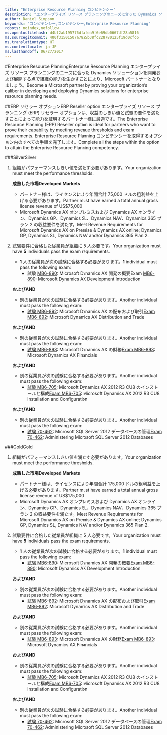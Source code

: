 ```yaml
---
title: "Enterprise Resource Planning コンピテンシー"
description: "エンタープライズ リソース プランニングのニーズに合った Dynamics ソリューションを開発および展開する点で組織の能力を生かすことにより、Microsoft パートナーとなりましょう。"
author: Daniel Simpson
keywords: "コンピテンシー,コンピテンシー,Enterprise Resource Planning"
robots: noindex,nofollow
ms.openlocfilehash: d4bf2ab195776dfafea9f6e69db0667df28a5816
ms.sourcegitcommit: 400f31501507a78a5b38fc228780125f19d0cfc6
ms.translationtype: HT
ms.contentlocale: ja-JP
ms.lasthandoff: 06/27/2017
---
```

#<a name="enterprise-resource-planning"></a><span data-ttu-id="cfbbb-104">Enterprise Resource Planning</span><span class="sxs-lookup"><span data-stu-id="cfbbb-104">Enterprise Resource Planning</span></span> 
<span data-ttu-id="cfbbb-105">エンタープライズ リソース プランニングのニーズに合った Dynamics ソリューションを開発および展開する点で組織の能力を生かすことにより、Microsoft パートナーとなりましょう。</span><span class="sxs-lookup"><span data-stu-id="cfbbb-105">Become a Microsoft partner by proving your organization’s caliber in developing and deploying Dynamics solutions for enterprise resource planning needs.</span></span>

##<a name="erp-reseller-option"></a><span data-ttu-id="cfbbb-106">ERP リセラー オプション</span><span class="sxs-lookup"><span data-stu-id="cfbbb-106">ERP Reseller option</span></span>
<span data-ttu-id="cfbbb-107">エンタープライズ リソース プランニング (ERP) リセラー オプションは、収益のしきい値と試験の要件を満たすことによって能力を証明するパートナー様に最適です。</span><span class="sxs-lookup"><span data-stu-id="cfbbb-107">The Enterprise Resource Planning (ERP) Reseller option is ideal for partners who want to prove their capability by meeting revenue thresholds and exam requirements.</span></span> <span data-ttu-id="cfbbb-108">Enterprise Resource Planning コンピテンシーを取得するオプション内のすべての手順を完了します。</span><span class="sxs-lookup"><span data-stu-id="cfbbb-108">Complete all the steps within the option to attain the Enterprise Resource Planning competency.</span></span>

###<a name="silver"></a><span data-ttu-id="cfbbb-109">Silver</span><span class="sxs-lookup"><span data-stu-id="cfbbb-109">Silver</span></span>

1. <span data-ttu-id="cfbbb-110">組織がパフォーマンスしきい値を満たす必要があります。</span><span class="sxs-lookup"><span data-stu-id="cfbbb-110">Your organization must meet the performance thresholds.</span></span>

    **<span data-ttu-id="cfbbb-111">成熟した市場</span><span class="sxs-lookup"><span data-stu-id="cfbbb-111">Developed Markets</span></span>**
    - <span data-ttu-id="cfbbb-112">パートナー様は、ライセンスにより年間合計 75,000 ドルの粗利益を上げる必要があります。</span><span class="sxs-lookup"><span data-stu-id="cfbbb-112">Partner must have earned a total annual gross license revenue of US$75,000</span></span>
    - <span data-ttu-id="cfbbb-113">Microsoft Dynamics AX オンプレミスおよび Dynamics AX オンライン、Dynamics GP、Dynamics SL、Dynamics NAV、Dynamics 365 プラン 2 の収益要件を満たす。</span><span class="sxs-lookup"><span data-stu-id="cfbbb-113">Meet Revenue Requirements for Microsoft Dynamics AX on Premise & Dynamics AX online; Dynamics GP, Dynamics SL, Dynamics NAV and/or Dynamics 365 Plan 2.</span></span>  
  
2. <span data-ttu-id="cfbbb-114">試験要件に合格した従業員が組織に **5** 人必要です。</span><span class="sxs-lookup"><span data-stu-id="cfbbb-114">Your organization must have **5** individuals pass the exam requirements.</span></span>

    - <span data-ttu-id="cfbbb-115">**1** 人の従業員が次の試験に合格する必要があります。</span><span class="sxs-lookup"><span data-stu-id="cfbbb-115">**1** individual must pass the following exam:</span></span>
        - <span data-ttu-id="cfbbb-116">試験 [MB6-890](https://www.microsoft.com/en-us/learning/exam-mb6-890.aspx): Microsoft Dynamics AX 開発の概要</span><span class="sxs-lookup"><span data-stu-id="cfbbb-116">Exam [MB6-890](https://www.microsoft.com/en-us/learning/exam-mb6-890.aspx): Microsoft Dynamics AX Development Introduction</span></span>

    **<span data-ttu-id="cfbbb-117">および</span><span class="sxs-lookup"><span data-stu-id="cfbbb-117">AND</span></span>**

    - <span data-ttu-id="cfbbb-118">別の従業員が次の試験に合格する必要があります。</span><span class="sxs-lookup"><span data-stu-id="cfbbb-118">Another individual must pass the following exam:</span></span>
        - <span data-ttu-id="cfbbb-119">[試験 MB6-892](https://www.microsoft.com/en-us/learning/exam-mb6-892.aspx): Microsoft Dynamics AX の配布および取引</span><span class="sxs-lookup"><span data-stu-id="cfbbb-119">[Exam MB6-892](https://www.microsoft.com/en-us/learning/exam-mb6-892.aspx): Microsoft Dynamics AX Distribution and Trade</span></span>

    **<span data-ttu-id="cfbbb-120">および</span><span class="sxs-lookup"><span data-stu-id="cfbbb-120">AND</span></span>**

    - <span data-ttu-id="cfbbb-121">別の従業員が次の試験に合格する必要があります。</span><span class="sxs-lookup"><span data-stu-id="cfbbb-121">Another individual must pass the following exam:</span></span>
        - <span data-ttu-id="cfbbb-122">[試験 MB6-893](https://www.microsoft.com/en-us/learning/exam-mb6-893.aspx): Microsoft Dynamics AX の財務</span><span class="sxs-lookup"><span data-stu-id="cfbbb-122">[Exam MB6-893](https://www.microsoft.com/en-us/learning/exam-mb6-893.aspx): Microsoft Dynamics AX Financials</span></span>

    **<span data-ttu-id="cfbbb-123">および</span><span class="sxs-lookup"><span data-stu-id="cfbbb-123">AND</span></span>**

    - <span data-ttu-id="cfbbb-124">別の従業員が次の試験に合格する必要があります。</span><span class="sxs-lookup"><span data-stu-id="cfbbb-124">Another individual must pass the following exam:</span></span>
        - <span data-ttu-id="cfbbb-125">[試験 MB6-705](https://www.microsoft.com/en-us/learning/exam-mb6-705.aspx): Microsoft Dynamics AX 2012 R3 CU8 のインストールと構成</span><span class="sxs-lookup"><span data-stu-id="cfbbb-125">[Exam MB6-705](https://www.microsoft.com/en-us/learning/exam-mb6-705.aspx): Microsoft Dynamics AX 2012 R3 CU8 Installation and Configuration</span></span>

    **<span data-ttu-id="cfbbb-126">および</span><span class="sxs-lookup"><span data-stu-id="cfbbb-126">AND</span></span>**

    - <span data-ttu-id="cfbbb-127">別の従業員が次の試験に合格する必要があります。</span><span class="sxs-lookup"><span data-stu-id="cfbbb-127">Another individual must pass the following exam:</span></span>
        - <span data-ttu-id="cfbbb-128">[試験 70-462](https://www.microsoft.com/en-us/learning/exam-70-462.aspx): Microsoft SQL Server 2012 データベースの管理</span><span class="sxs-lookup"><span data-stu-id="cfbbb-128">[Exam 70-462](https://www.microsoft.com/en-us/learning/exam-70-462.aspx): Administering Microsoft SQL Server 2012 Databases</span></span>

###<a name="gold"></a><span data-ttu-id="cfbbb-129">Gold</span><span class="sxs-lookup"><span data-stu-id="cfbbb-129">Gold</span></span>

1. <span data-ttu-id="cfbbb-130">組織がパフォーマンスしきい値を満たす必要があります。</span><span class="sxs-lookup"><span data-stu-id="cfbbb-130">Your organization must meet the performance thresholds.</span></span>

    **<span data-ttu-id="cfbbb-131">成熟した市場</span><span class="sxs-lookup"><span data-stu-id="cfbbb-131">Developed Markets</span></span>**
    - <span data-ttu-id="cfbbb-132">パートナー様は、ライセンスにより年間合計 175,000 ドルの粗利益を上げる必要があります。</span><span class="sxs-lookup"><span data-stu-id="cfbbb-132">Partner must have earned a total annual gross license revenue of US$175,000</span></span>
    - <span data-ttu-id="cfbbb-133">Microsoft Dynamics AX オンプレミスおよび Dynamics AX オンライン、Dynamics GP、Dynamics SL、Dynamics NAV、Dynamics 365 プラン 2 の収益要件を満たす。</span><span class="sxs-lookup"><span data-stu-id="cfbbb-133">Meet Revenue Requirements for Microsoft Dynamics AX on Premise & Dynamics AX online; Dynamics GP, Dynamics SL, Dynamics NAV and/or Dynamics 365 Plan 2.</span></span>  
  
2. <span data-ttu-id="cfbbb-134">試験要件に合格した従業員が組織に **5** 人必要です。</span><span class="sxs-lookup"><span data-stu-id="cfbbb-134">Your organization must have **5** individuals pass the exam requirements.</span></span>

    - <span data-ttu-id="cfbbb-135">**1** 人の従業員が次の試験に合格する必要があります。</span><span class="sxs-lookup"><span data-stu-id="cfbbb-135">**1** individual must pass the following exam:</span></span>
        - <span data-ttu-id="cfbbb-136">[試験 MB6-890](https://www.microsoft.com/en-us/learning/exam-mb6-890.aspx): Microsoft Dynamics AX 開発の概要</span><span class="sxs-lookup"><span data-stu-id="cfbbb-136">[Exam MB6-890](https://www.microsoft.com/en-us/learning/exam-mb6-890.aspx): Microsoft Dynamics AX Development Introduction</span></span>

    **<span data-ttu-id="cfbbb-137">および</span><span class="sxs-lookup"><span data-stu-id="cfbbb-137">AND</span></span>**

    - <span data-ttu-id="cfbbb-138">別の従業員が次の試験に合格する必要があります。</span><span class="sxs-lookup"><span data-stu-id="cfbbb-138">Another individual must pass the following exam:</span></span>
        - <span data-ttu-id="cfbbb-139">[試験 MB6-892](https://www.microsoft.com/en-us/learning/exam-mb6-892.aspx): Microsoft Dynamics AX の配布および取引</span><span class="sxs-lookup"><span data-stu-id="cfbbb-139">[Exam MB6-892](https://www.microsoft.com/en-us/learning/exam-mb6-892.aspx): Microsoft Dynamics AX Distribution and Trade</span></span>

    **<span data-ttu-id="cfbbb-140">および</span><span class="sxs-lookup"><span data-stu-id="cfbbb-140">AND</span></span>**

    - <span data-ttu-id="cfbbb-141">別の従業員が次の試験に合格する必要があります。</span><span class="sxs-lookup"><span data-stu-id="cfbbb-141">Another individual must pass the following exam:</span></span>
        - <span data-ttu-id="cfbbb-142">[試験 MB6-893](https://www.microsoft.com/en-us/learning/exam-mb6-893.aspx): Microsoft Dynamics AX の財務</span><span class="sxs-lookup"><span data-stu-id="cfbbb-142">[Exam MB6-893](https://www.microsoft.com/en-us/learning/exam-mb6-893.aspx): Microsoft Dynamics AX Financials</span></span>

    **<span data-ttu-id="cfbbb-143">および</span><span class="sxs-lookup"><span data-stu-id="cfbbb-143">AND</span></span>**

    - <span data-ttu-id="cfbbb-144">別の従業員が次の試験に合格する必要があります。</span><span class="sxs-lookup"><span data-stu-id="cfbbb-144">Another individual must pass the following exam:</span></span>
        - <span data-ttu-id="cfbbb-145">[試験 MB6-705](https://www.microsoft.com/en-us/learning/exam-mb6-705.aspx): Microsoft Dynamics AX 2012 R3 CU8 のインストールと構成</span><span class="sxs-lookup"><span data-stu-id="cfbbb-145">[Exam MB6-705](https://www.microsoft.com/en-us/learning/exam-mb6-705.aspx): Microsoft Dynamics AX 2012 R3 CU8 Installation and Configuration</span></span>

    **<span data-ttu-id="cfbbb-146">および</span><span class="sxs-lookup"><span data-stu-id="cfbbb-146">AND</span></span>**

    - <span data-ttu-id="cfbbb-147">別の従業員が次の試験に合格する必要があります。</span><span class="sxs-lookup"><span data-stu-id="cfbbb-147">Another individual must pass the following exam:</span></span>
        - <span data-ttu-id="cfbbb-148">[試験 70-462](https://www.microsoft.com/en-us/learning/exam-70-462.aspx): Microsoft SQL Server 2012 データベースの管理</span><span class="sxs-lookup"><span data-stu-id="cfbbb-148">[Exam 70-462](https://www.microsoft.com/en-us/learning/exam-70-462.aspx): Administering Microsoft SQL Server 2012 Databases</span></span>




